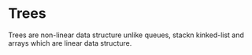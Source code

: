 # Trees

Trees are non-linear data structure unlike queues, stackn kinked-list and arrays which are linear data structure.